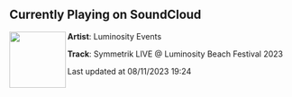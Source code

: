 ## Currently Playing on SoundCloud

[<img align="left" width="100" src="https://i1.sndcdn.com/artworks-yUQcXwEsXzHYWd0l-9LRI3A-t500x500.jpg">](https://soundcloud.com/luminosityevents-1/symmetrik-lbf23)

**Artist**: Luminosity Events 

**Track**: Symmetrik LIVE @ Luminosity Beach Festival 2023

Last updated at 08/11/2023 19:24
